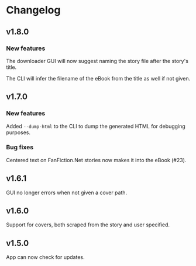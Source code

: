 # Changelog

## v1.8.0

### New features

The downloader GUI will now suggest naming the story file after the story's title.

The CLI will infer the filename of the eBook from the title as well if not given.

## v1.7.0

### New features

Added `--dump-html` to the CLI to dump the generated HTML for debugging purposes.

### Bug fixes

Centered text on FanFiction.Net stories now makes it into the eBook (#23).

## v1.6.1

GUI no longer errors when not given a cover path.

## v1.6.0

Support for covers, both scraped from the story and user specified.

## v1.5.0

App can now check for updates.
